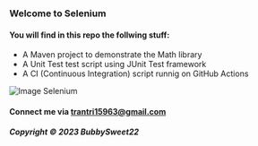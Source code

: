 

### Welcome to Selenium

#### You will find in this repo the follwing stuff:

* A Maven project to demonstrate the Math library
* A Unit Test test script using JUnit Test framework
* A CI (Continuous Integration) script runnig on GitHub Actions

![Image Selenium](https://vntesters.com/wp-content/uploads/2013/07/selenium-logo.png)

#### Connect me via trantri15963@gmail.com

##### Copyright &#169; 2023 BubbySweet22
